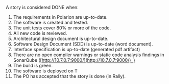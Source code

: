 A story is considered DONE when:

1. The requirements in Polarion are up-to-date.
2. The software is created and tested.
3. The unit tests cover 80% or more of the code.
4. All new code is reviewed.
5. Architectural design document is up-to-date.
6. Software Design Document (SDD) is up-to-date (word document).
7. Interface specification is up-to-date (generated pdf artifact)
8. There are no open compiler warnings or static code analysis findings in SonarQube ([http://10.7.0.7:9000/](http://10.7.0.7:9000/)  )
9. The build is green.
10. The software is deployed on T
11. The PO has accepted that the story is done (in Rally).